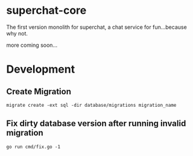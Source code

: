 superchat-core
===

The first version monolith for superchat, a chat service for fun...because why not.

more coming soon...

# Development

## Create Migration

```shell
migrate create -ext sql -dir database/migrations migration_name
```

## Fix dirty database version after running invalid migration

```shell
go run cmd/fix.go -1
```